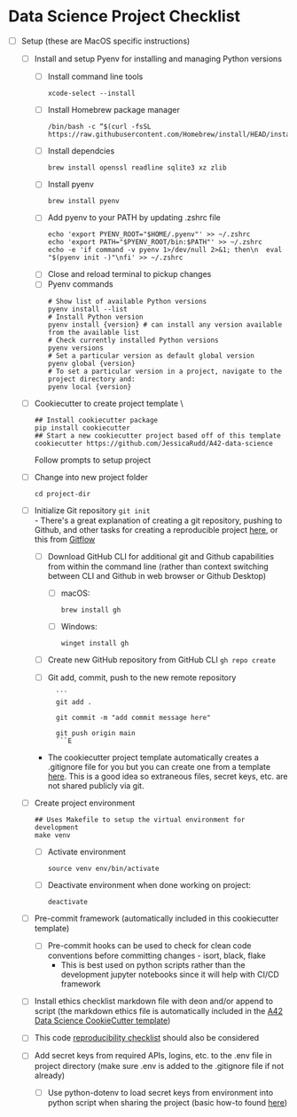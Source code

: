 # Data Science Project Checklist

- [ ] Setup (these are MacOS specific instructions)
    - [ ] Install and setup Pyenv for installing and managing Python versions
      - [ ] Install command line tools
        ```
        xcode-select --install
        ```
      - [ ] Install Homebrew package manager
        ```
        /bin/bash -c “$(curl -fsSL https://raw.githubusercontent.com/Homebrew/install/HEAD/install.sh)"
        ```
      - [ ] Install dependcies
        ```
        brew install openssl readline sqlite3 xz zlib
        ```
      - [ ] Install pyenv
        ```
        brew install pyenv
        ```
      - [ ] Add pyenv to your PATH by updating .zshrc file
        ```
        echo 'export PYENV_ROOT="$HOME/.pyenv"' >> ~/.zshrc
        echo 'export PATH="$PYENV_ROOT/bin:$PATH"' >> ~/.zshrc
        echo -e 'if command -v pyenv 1>/dev/null 2>&1; then\n  eval "$(pyenv init -)"\nfi' >> ~/.zshrc
        ```
      - [ ] Close and reload terminal to pickup changes
      - [ ] Pyenv commands
        ```
        # Show list of available Python versions
        pyenv install --list
        # Install Python version
        pyenv install {version} # can install any version available from the available list
        # Check currently installed Python versions
        pyenv versions
        # Set a particular version as default global version
        pyenv global {version}
        # To set a particular version in a project, navigate to the project directory and:
        pyenv local {version}
        ```
    - [ ] Cookiecutter to create project template \

        ```
        ## Install cookiecutter package
        pip install cookiecutter
        ## Start a new cookiecutter project based off of this template
        cookiecutter https://github.com/JessicaRudd/A42-data-science
        ```
        Follow prompts to setup project 

    - [ ] Change into new project folder 
        ```
        cd project-dir
        ```
    - [ ] Initialize Git repository 
            ```
            git init
            ``` 
            \
            - There's a great explanation of creating a git repository, pushing to Github, and other tasks for creating a reproducible project [here](https://www.dataquest.io/blog/how-to-share-data-science-portfolio/), or this from [Gitflow](https://www.atlassian.com/git/tutorials/comparing-workflows/gitflow-workflow)
        - [ ] Download GitHub CLI for additional git and Github capabilities from within the command line (rather than context switching between CLI and Github in web browser or Github Desktop)
            - [ ] macOS: 
                ```
                brew install gh
                ```
            - [ ] Windows:
                ```
                winget install gh
                ```
    
        - [ ] Create new GitHub repository from GitHub CLI
                ```
                gh repo create
                ```
        - [ ] Git add, commit, push to the new remote repository 
    
                ```
                git add .

                git commit -m "add commit message here"

                git push origin main
                ```E
        - The cookiecutter project template automatically creates a .gitignore file for you but you can create one from a template [here](https://github.com/github/gitignore/blob/master/Python.gitignore). This is a good idea so extraneous files, secret keys, etc. are not shared publicly via git. 
    - [ ] Create project environment 
        ```
        ## Uses Makefile to setup the virtual environment for development
        make venv
        ```
        - [ ] Activate environment
            ```
            source venv env/bin/activate
            ```
        - [ ] Deactivate environment when done working on project:
            ``` 
            deactivate
            ```
    - [ ] Pre-commit framework (automatically included in this cookiecutter template)
        - [ ] Pre-commit hooks can be used to check for clean code conventions before committing changes - isort, black, flake
            - This is best used on python scripts rather than the development jupyter notebooks since it will help with CI/CD framework
    - [ ] Install ethics checklist markdown file with deon and/or append to script (the markdown ethics file is automatically included in the [A42 Data Science CookieCutter template](https://github.com/JessicaRudd/A42-data-science))
    - [ ] This code [reproducibility checklist](https://www.cs.mcgill.ca/~jpineau/ReproducibilityChecklist.pdf) should also be considered
    - [ ] Add secret keys from required APIs, logins, etc. to the .env file in project directory (make sure .env is added to the .gitignore file if not already)
        - [ ] Use python-dotenv to load secret keys from environment into python script when sharing the project (basic how-to found [here](https://mathdatasimplified.com/2021/02/20/python-dotenv-how-to-load-the-secret-information-from-env-file/))
